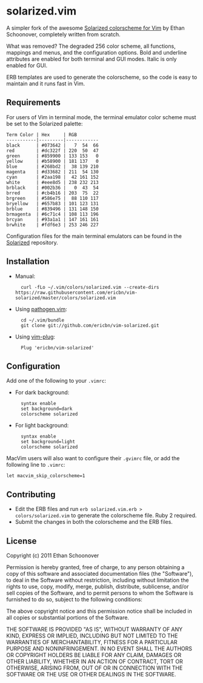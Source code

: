 # solarized.vim

A simpler fork of the awesome [Solarized colorscheme for
Vim](https://github.com/altercation/vim-colors-solarized) by Ethan Schoonover,
completely written from scratch.

What was removed? The degraded 256 color scheme, all functions, mappings and
menus, and the configuration options. Bold and underline attributes are enabled
for both terminal and GUI modes. Italic is only enabled for GUI.

ERB templates are used to generate the colorscheme, so the code is easy to
maintain and it runs fast in Vim.

## Requirements

For users of Vim in terminal mode, the terminal emulator color scheme must be
set to the Solarized palette:
```
Term Color | Hex     | RGB
-----------|---------|------------
black      | #073642 |   7  54  66
red        | #dc322f | 220  50  47
green      | #859900 | 133 153   0
yellow     | #b58900 | 181 137   0
blue       | #268bd2 |  38 139 210
magenta    | #d33682 | 211  54 130
cyan       | #2aa198 |  42 161 152
white      | #eee8d5 | 238 232 213
brblack    | #002b36 |   0  43  54
brred      | #cb4b16 | 203  75  22
brgreen    | #586e75 |  88 110 117
bryellow   | #657b83 | 101 123 131
brblue     | #839496 | 131 148 150
brmagenta  | #6c71c4 | 108 113 196
brcyan     | #93a1a1 | 147 161 161
brwhite    | #fdf6e3 | 253 246 227
```

Configuration files for the main terminal emulators can be found in the
[Solarized](https://github.com/altercation/solarized) repository.

## Installation

- Manual:

        curl -fLo ~/.vim/colors/solarized.vim --create-dirs https://raw.githubusercontent.com/ericbn/vim-solarized/master/colors/solarized.vim

- Using [pathogen.vim](https://github.com/tpope/vim-pathogen):

        cd ~/.vim/bundle
        git clone git://github.com/ericbn/vim-solarized.git

- Using [vim-plug](https://github.com/junegunn/vim-plug):

        Plug 'ericbn/vim-solarized'

## Configuration

Add one of the following to your `.vimrc`:

- For dark background:

        syntax enable
        set background=dark
        colorscheme solarized

- For light background:

        syntax enable
        set background=light
        colorscheme solarized

MacVim users will also want to configure their `.gvimrc` file, or add the
following line to `.vimrc`:

    let macvim_skip_colorscheme=1

## Contributing

- Edit the ERB files and run `erb solarized.vim.erb > colors/solarized.vim` to
  generate the colorscheme file. Ruby 2 required.
- Submit the changes in both the colorscheme and the ERB files.

## License

Copyright (c) 2011 Ethan Schoonover

Permission is hereby granted, free of charge, to any person obtaining a copy
of this software and associated documentation files (the "Software"), to deal
in the Software without restriction, including without limitation the rights
to use, copy, modify, merge, publish, distribute, sublicense, and/or sell
copies of the Software, and to permit persons to whom the Software is
furnished to do so, subject to the following conditions:

The above copyright notice and this permission notice shall be included in
all copies or substantial portions of the Software.

THE SOFTWARE IS PROVIDED "AS IS", WITHOUT WARRANTY OF ANY KIND, EXPRESS OR
IMPLIED, INCLUDING BUT NOT LIMITED TO THE WARRANTIES OF MERCHANTABILITY,
FITNESS FOR A PARTICULAR PURPOSE AND NONINFRINGEMENT. IN NO EVENT SHALL THE
AUTHORS OR COPYRIGHT HOLDERS BE LIABLE FOR ANY CLAIM, DAMAGES OR OTHER
LIABILITY, WHETHER IN AN ACTION OF CONTRACT, TORT OR OTHERWISE, ARISING FROM,
OUT OF OR IN CONNECTION WITH THE SOFTWARE OR THE USE OR OTHER DEALINGS IN
THE SOFTWARE.
